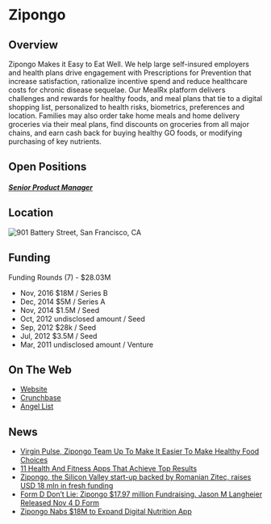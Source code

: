 # Zipongo
## Overview
Zipongo Makes it Easy to Eat Well. We help large self-insured employers and health plans drive engagement with Prescriptions for Prevention that increase satisfaction, rationalize incentive spend and reduce healthcare costs for chronic disease sequelae. Our MealRx platform delivers challenges and rewards for healthy foods, and meal plans that tie to a digital shopping list, personalized to health risks, biometrics, preferences and location. Families may also order take home meals and home delivery groceries via their meal plans, find discounts on groceries from all major chains, and earn cash back for buying healthy GO foods, or modifying purchasing of key nutrients.

## Open Positions
##### [Senior Product Manager](senior-product-manager.md)

## Location
![901 Battery Street, San Francisco, CA](https://maps.googleapis.com/maps/api/staticmap?center=901+Battery+Street,+San+Francisco,+CA&zoom=13&scale=false&size=600x300&maptype=roadmap&format=png&visual_refresh=true&markers=size:mid%7Ccolor:0xff0000%7Clabel:%7C901+Battery+St.,+San+Francisco,+CA)  

## Funding
Funding Rounds (7) - $28.03M
+ Nov, 2016	$18M / Series B
+ Dec, 2014	$5M / Series A
+ Nov, 2014	$1.5M / Seed
+ Oct, 2012	undisclosed amount / Seed
+ Sep, 2012	$28k / Seed
+ Jul, 2012	$3.5M / Seed
+ Mar, 2011	undisclosed amount / Venture

## On The Web
+ [Website](http://www.zipongo.com)
+ [Crunchbase](https://www.crunchbase.com/organization/zipongo#/entity)
+ [Angel List](https://angel.co/zipongo)

## News
+ [Virgin Pulse, Zipongo Team Up To Make It Easier To Make Healthy Food Choices](http://patch.com/massachusetts/framingham/virgin-pulse-zipongo-team-make-it-easier-make-healthy-food-choices-0)
+ [11 Health And Fitness Apps That Achieve Top Results](http://www.forbes.com/sites/jennifercohen/2015/01/07/the-11-top-health-fitness-apps-that-achieve-the-best-results/3/#15032359297a)
+ [Zipongo, the Silicon Valley start-up backed by Romanian Zitec, raises USD 18 mln in fresh funding](http://www.business-review.eu/news/zipongo-the-silicon-valley-start-up-backed-by-romanian-zitec-raises-usd-18-mln-in-fresh-funding-125817)
+ [Form D Don’t Lie: Zipongo $17.97 million Fundraising. Jason M Langheier Released Nov 4 D Form](http://friscofastball.com/2016/11/07/form-d-dont-lie-zipongo-17-97-million-fundraising-jason-m-langheier-released-nov-4-d-form/)
+ [Zipongo Nabs $18M to Expand Digital Nutrition App](http://hitconsultant.net/2016/11/03/zipongo-nabs-expand-digital-nutrition-platform/)
